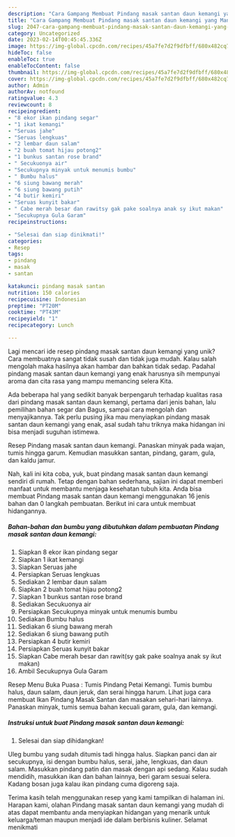 ```yaml
---
description: "Cara Gampang Membuat Pindang masak santan daun kemangi yang Mantap"
title: "Cara Gampang Membuat Pindang masak santan daun kemangi yang Mantap"
slug: 2047-cara-gampang-membuat-pindang-masak-santan-daun-kemangi-yang-mantap
category: Uncategorized
date: 2023-02-14T00:45:45.336Z
image: https://img-global.cpcdn.com/recipes/45a7fe7d2f9dfbff/680x482cq70/pindang-masak-santan-daun-kemangi-foto-resep-utama.jpg
hideToc: false
enableToc: true
enableTocContent: false
thumbnail: https://img-global.cpcdn.com/recipes/45a7fe7d2f9dfbff/680x482cq70/pindang-masak-santan-daun-kemangi-foto-resep-utama.jpg
cover: https://img-global.cpcdn.com/recipes/45a7fe7d2f9dfbff/680x482cq70/pindang-masak-santan-daun-kemangi-foto-resep-utama.jpg
author: Admin
authorAv: notfound
ratingvalue: 4.3
reviewcount: 8
recipeingredient:
- "8 ekor ikan pindang segar"
- "1 ikat kemangi"
- "Seruas jahe"
- "Seruas lengkuas"
- "2 lembar daun salam"
- "2 buah tomat hijau potong2"
- "1 bunkus santan rose brand"
- " Secukuonya air"
- "Secukupnya minyak untuk menumis bumbu"
- " Bumbu halus"
- "6 siung bawang merah"
- "6 siung bawang putih"
- "4 butir kemiri"
- "Seruas kunyit bakar"
- " Cabe merah besar dan rawitsy gak pake soalnya anak sy ikut makan"
- "Secukupnya Gula Garam"
recipeinstructions:

- "Selesai dan siap dinikmati!"
categories:
- Resep
tags:
- pindang
- masak
- santan

katakunci: pindang masak santan 
nutrition: 150 calories
recipecuisine: Indonesian
preptime: "PT20M"
cooktime: "PT43M"
recipeyield: "1"
recipecategory: Lunch

---
```





Lagi mencari ide resep pindang masak santan daun kemangi yang unik? Cara membuatnya sangat tidak susah dan tidak juga mudah. Kalau salah mengolah maka hasilnya akan hambar dan bahkan tidak sedap. Padahal pindang masak santan daun kemangi yang enak harusnya sih mempunyai aroma dan cita rasa yang mampu memancing selera Kita.





Ada beberapa hal yang sedikit banyak berpengaruh terhadap kualitas rasa dari pindang masak santan daun kemangi, pertama dari jenis bahan, lalu pemilihan bahan segar dan Bagus, sampai cara mengolah dan menyajikannya. Tak perlu pusing jika mau menyiapkan pindang masak santan daun kemangi yang enak,      asal sudah tahu triknya maka hidangan ini bisa menjadi suguhan istimewa.














Resep Pindang masak santan daun kemangi. Panaskan minyak pada wajan, tumis hingga garum. Kemudian masukkan santan, pindang, garam, gula, dan kaldu jamur.






Nah, kali ini kita coba, yuk, buat pindang masak santan daun kemangi sendiri di rumah. Tetap dengan bahan sederhana, sajian ini dapat memberi manfaat untuk membantu menjaga kesehatan tubuh kita. Anda bisa membuat Pindang masak santan daun kemangi menggunakan 16 jenis bahan dan 0 langkah pembuatan. Berikut ini cara untuk membuat hidangannya.

<!--inarticleads1-->

##### Bahan-bahan dan bumbu yang dibutuhkan dalam pembuatan Pindang masak santan daun kemangi:

1. Siapkan 8 ekor ikan pindang segar
1. Siapkan 1 ikat kemangi
1. Siapkan Seruas jahe
1. Persiapkan Seruas lengkuas
1. Sediakan 2 lembar daun salam
1. Siapkan 2 buah tomat hijau potong2
1. Siapkan 1 bunkus santan rose brand
1. Sediakan  Secukuonya air
1. Persiapkan Secukupnya minyak untuk menumis bumbu
1. Sediakan  Bumbu halus
1. Sediakan 6 siung bawang merah
1. Sediakan 6 siung bawang putih
1. Persiapkan 4 butir kemiri
1. Persiapkan Seruas kunyit bakar
1. Siapkan  Cabe merah besar dan rawit(sy gak pake soalnya anak sy ikut makan)
1. Ambil Secukupnya Gula Garam


Resep Menu Buka Puasa : Tumis Pindang Petai Kemangi. Tumis bumbu halus, daun salam, daun jeruk, dan serai hingga harum. Lihat juga cara membuat Ikan Pindang Masak Santan dan masakan sehari-hari lainnya. Panaskan minyak, tumis semua bahan kecuali garam, gula, dan kemangi. 

<!--inarticleads2-->

##### Instruksi untuk buat Pindang masak santan daun kemangi:


1. Selesai dan siap dihidangkan!

Uleg bumbu yang sudah ditumis tadi hingga halus. Siapkan panci dan air secukupnya, isi dengan bumbu halus, serai, jahe, lengkuas, dan daun salam. Masukkan pindang patin dan masak dengan api sedang. Kalau sudah mendidih, masukkan ikan dan bahan lainnya, beri garam sesuai selera. Kadang bosan juga kalau ikan pindang cuma digoreng saja. 

Terima kasih telah menggunakan resep yang kami tampilkan di halaman ini. Harapan kami, olahan Pindang masak santan daun kemangi yang mudah di atas dapat membantu anda menyiapkan hidangan yang menarik untuk keluarga/teman maupun menjadi ide dalam berbisnis kuliner. Selamat menikmati
